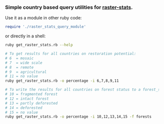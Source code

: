 ### Simple country based query utilities for [raster-stats](https://github.com/unepwcmc/raster-stats).

Use it as a module in other ruby code:

```rb
require './raster_stats_query_module'
```

or directly in a shell:

```sh
ruby get_raster_stats.rb --help

# To get results for all countries on restoration potential:
# 6  = mosaic
# 7  = wide scale
# 8  = remote
# 9  = agricultural
# 11 = no value
ruby get_raster_stats.rb -o percentage -i 6,7,8,9,11

# To write the results for all countries on forest status to a forest_status.JSON file:
# 10 = fragmented forest
# 12 = intact forest
# 13 = partly deforested
# 14 = deforested
# 15 = no value
ruby get_raster_stats.rb -o percentage -i 10,12,13,14,15 -f forests
```



